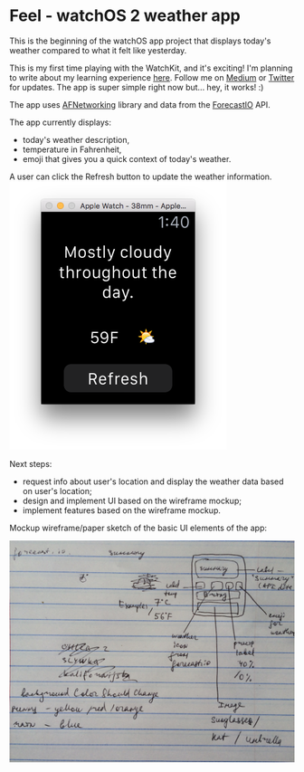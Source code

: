 # Feel - watchOS 2 weather app
This is the beginning of the watchOS app project that displays today's weather compared to what it felt like yesterday. 

This is my first time playing with the WatchKit, and it's exciting! I'm planning to write about my learning experience [here](https://medium.com/@AyunasCode). Follow me on [Medium](https://medium.com/@AyunasCode) or [Twitter](https://twitter.com/AyunasCode) for updates. The app is super simple right now but... hey, it works! :)

The app uses [AFNetworking](https://github.com/AFNetworking/AFNetworking) library and data from the [ForecastIO](https://developer.forecast.io/) API. 

The app currently displays:
* today's weather description, 
* temperature in Fahrenheit,
* emoji that gives you a quick context of today's weather. 

A user can click the Refresh button to update the weather information. 
![image](https://github.com/ayunav/Feel-weatherWatchOS2App/blob/master/Screen.Shot.2016-02-25.at.1.40.19.AM.png)


Next steps: 

* request info about user's location and display the weather data based on user's location; 
* design and implement UI based on the wireframe mockup; 
* implement features based on the wireframe mockup. 


Mockup wireframe/paper sketch of the basic UI elements of the app: 

![mockup](https://github.com/ayunav/Feel-weatherWatchOS2App/blob/master/FeelWeatherWatchOSAppPaperSketch.jpg)
